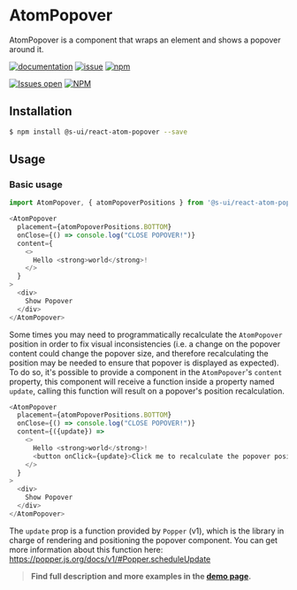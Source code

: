 # AtomPopover

AtomPopover is a component that wraps an element and shows a popover around it.

[![documentation](https://img.shields.io/badge/read%20the%20doc-black?logo=readthedocs)](https://sui-components.vercel.app/workbench/atom/popover/)
[![issue](https://img.shields.io/badge/report%20a%20bug-black?logo=openbugbounty&logoColor=red)](https://github.com/SUI-Components/sui-components/issues/new?&projects=4&template=bug-report.yml&assignees=&template=report-a-bug.yml&title=🪲+&labels=bug,component,atom,popover)
[![npm](https://img.shields.io/npm/dt/%40s-ui/react-atom-popover?logo=npm&labelColor=black)](https://www.npmjs.com/package/@s-ui/react-atom-popover)

[![Issues open](https://img.shields.io/github/issues-search/SUI-Components/sui-components?query=is%3Aopen%20label%3Acomponent%20label%3Apopover&logo=openbugbounty&logoColor=red&label=issues%20open&color=red)](https://github.com/SUI-Components/sui-components/issues?q=is%3Aopen+label%3Acomponent+label%3Apopover)
[![NPM](https://img.shields.io/npm/l/%40s-ui%2Freact-atom-popover)](https://github.com/SUI-Components/sui-components/blob/main/components/atom/popover/LICENSE.md)

## Installation

```sh
$ npm install @s-ui/react-atom-popover --save
```

## Usage

### Basic usage
```js
import AtomPopover, { atomPopoverPositions } from '@s-ui/react-atom-popover'

```

```js
<AtomPopover
  placement={atomPopoverPositions.BOTTOM}
  onClose={() => console.log("CLOSE POPOVER!")}
  content={
    <>
      Hello <strong>world</strong>!
    </>
  }
>
  <div>
    Show Popover
  </div>
</AtomPopover>

```

Some times you may need to programmatically recalculate the `AtomPopover` position in order to fix visual inconsistencies (i.e. a change on the popover content could change the popover size, and therefore recalculating the position may be needed to ensure that popover is displayed as expected). To do so, it's possible to provide a component in the `AtomPopover`'s `content` property, this component will receive a function inside a property named `update`, calling this function will result on a popover's position recalculation.

```js
<AtomPopover
  placement={atomPopoverPositions.BOTTOM}
  onClose={() => console.log("CLOSE POPOVER!")}
  content={({update}) =>
    <>
      Hello <strong>world</strong>!
      <button onClick={update}>Click me to recalculate the popover position!</button>
    </>
  }
>
  <div>
    Show Popover
  </div>
</AtomPopover>

```

The `update` prop is a function provided by `Popper` (v1), which is the library in charge of rendering and positioning the popover component. You can get more information about this function here: https://popper.js.org/docs/v1/#Popper.scheduleUpdate


> **Find full description and more examples in the [demo page](https://sui-components.now.sh/workbench/atom/popover/demo).**
